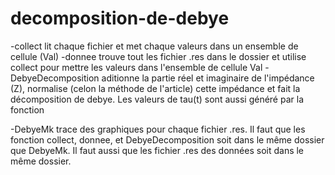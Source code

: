 # decomposition-de-debye

-collect lit chaque fichier et met chaque valeurs dans un ensemble de cellule (Val)
-donnee trouve tout les fichier .res dans le dossier et utilise collect pour mettre les valeurs dans l'ensemble de cellule Val
-DebyeDecomposition aditionne la partie réel et imaginaire de l'impédance (Z), normalise (celon la méthode de l'article) cette impédance et fait la décomposition de debye. Les valeurs de tau(t) sont aussi généré par la fonction

-DebyeMk trace des graphiques pour chaque fichier .res. Il faut que les fonction collect, donnee, et DebyeDecomposition soit dans le même dossier que DebyeMk. Il faut aussi que les fichier .res des données soit dans le même dossier.


